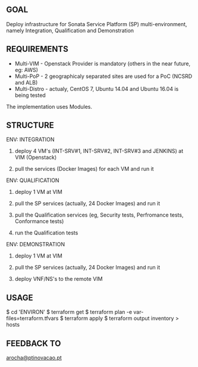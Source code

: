 GOAL
----
Deploy infrastructure for Sonata Service Platform (SP) multi-environment, namely Integration, Qualification and Demonstration


REQUIREMENTS
------------
* Multi-VIM - Openstack Provider is mandatory (others in the near future, eg: AWS)
* Multi-PoP - 2 geographicaly separated sites are used for a PoC (NCSRD and ALB)
* Multi-Distro - actualy, CentOS 7, Ubuntu 14.04 and Ubuntu 16.04 is being tested 

The implementation uses Modules.


STRUCTURE
---------

ENV: INTEGRATION

1. deploy 4 VM's (INT-SRV#1, INT-SRV#2, INT-SRV#3 and JENKINS) at VIM (Openstack)

2. pull the services (Docker Images) for each VM and run it



ENV: QUALIFICATION

1. deploy 1 VM at VIM

2. pull the SP services (actually, 24 Docker Images) and run it

3. pull the Qualification services (eg, Security tests, Perfromance tests, Conformance tests) 

4. run the Qualification tests


ENV: DEMONSTRATION

1. deploy 1 VM at VIM

2. pull the SP services (actually, 24 Docker Images) and run it

3. deploy VNF/NS's to the remote VIM


USAGE
-----

 $ cd 'ENVIRON'
 $ terraform get
 $ terraform plan -e var-files=terraform.tfvars
 $ terraform apply
 $ terraform output inventory > hosts


FEEDBACK TO
-----------

arocha@ptinovacao.pt
